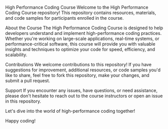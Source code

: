 High Performance Coding Course
Welcome to the High Performance Coding Course repository! This repository contains resources, materials, and code samples for participants enrolled in the course.

About the Course
The High Performance Coding Course is designed to help developers understand and implement high-performance coding practices. Whether you're working on large-scale applications, real-time systems, or performance-critical software, this course will provide you with valuable insights and techniques to optimize your code for speed, efficiency, and scalability.

Contributions
We welcome contributions to this repository! If you have suggestions for improvement, additional resources, or code samples you'd like to share, feel free to fork this repository, make your changes, and submit a pull request.

Support
If you encounter any issues, have questions, or need assistance, please don't hesitate to reach out to the course instructors or open an issue in this repository.

Let's dive into the world of high-performance coding together!

Happy coding!

